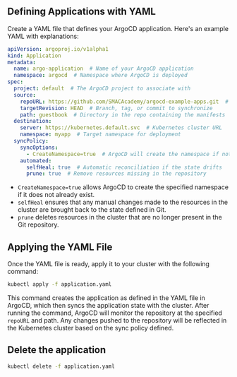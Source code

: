 
## Defining Applications with YAML

Create a YAML file that defines your ArgoCD application. Here's an example YAML with explanations:

```yaml
apiVersion: argoproj.io/v1alpha1
kind: Application
metadata:
  name: argo-application  # Name of your ArgoCD application
  namespace: argocd  # Namespace where ArgoCD is deployed
spec:
  project: default  # The ArgoCD project to associate with
  source:
    repoURL: https://github.com/SMACAcademy/argocd-example-apps.git  # Source Git repository
    targetRevision: HEAD  # Branch, tag, or commit to synchronize
    path: guestbook  # Directory in the repo containing the manifests
  destination: 
    server: https://kubernetes.default.svc  # Kubernetes cluster URL
    namespace: myapp  # Target namespace for deployment
  syncPolicy:
    syncOptions:
      - CreateNamespace=true  # ArgoCD will create the namespace if not present
    automated:
      selfHeal: true  # Automatic reconciliation if the state drifts
      prune: true  # Remove resources missing in the repository
```

- `CreateNamespace=true` allows ArgoCD to create the specified namespace if it does not already exist.
- `selfHeal` ensures that any manual changes made to the resources in the cluster are brought back to the state defined in Git.
- `prune` deletes resources in the cluster that are no longer present in the Git repository.

## Applying the YAML File

Once the YAML file is ready, apply it to your cluster with the following command:

```bash
kubectl apply -f application.yaml
```

This command creates the application as defined in the YAML file in ArgoCD, which then syncs the application state with the cluster. After running the command, ArgoCD will monitor the repository at the specified `repoURL` and path. Any changes pushed to the repository will be reflected in the Kubernetes cluster based on the sync policy defined.

## Delete the application

```bash
kubectl delete -f application.yaml
```
